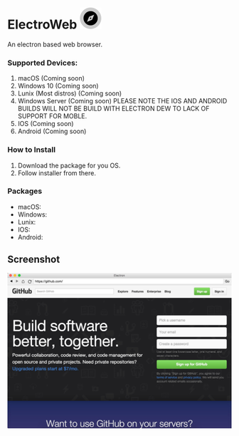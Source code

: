 # ElectroWeb ![logo](imj/EA043F8E-4920-454A-9297-E1F1AC5F8694.png)  
 
An electron based web browser.

### Supported Devices:
1. macOS (Coming soon)
2. Windows 10 (Coming soon)
3. Lunix (Most distros) (Coming soon)
4. Windows Server (Coming soon)
PLEASE NOTE THE IOS AND ANDROID BUILDS WILL NOT BE BUILD WITH ELECTRON DEW TO LACK OF SUPPORT FOR MOBLE.
5. IOS (Coming soon)
6. Android (Coming soon)

### How to Install
1. Download the package for you OS.
2. Follow installer from there.

### Packages
- macOS:
- Windows:
- Lunix:
- IOS:
- Android:

## Screenshot

![screenshot](imj/8889FF21-6691-4C98-B373-96B622DAA454.jpeg)
